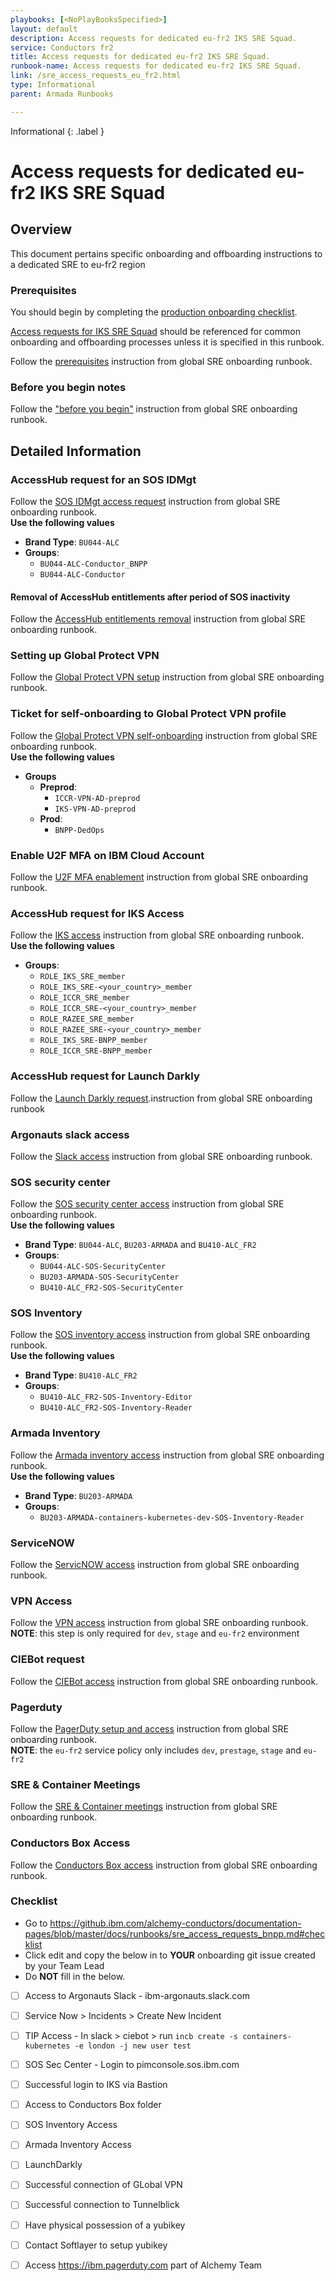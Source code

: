 ```yaml
---
playbooks: [<NoPlayBooksSpecified>]
layout: default
description: Access requests for dedicated eu-fr2 IKS SRE Squad.
service: Conductors fr2
title: Access requests for dedicated eu-fr2 IKS SRE Squad.
runbook-name: Access requests for dedicated eu-fr2 IKS SRE Squad.
link: /sre_access_requests_eu_fr2.html
type: Informational
parent: Armada Runbooks

---
```


Informational
{: .label }

# Access requests for dedicated eu-fr2 IKS SRE Squad

## Overview

This document pertains specific onboarding and offboarding instructions to a dedicated SRE to eu-fr2 region


### Prerequisites
You should begin by completing the [production onboarding checklist](https://pages.github.ibm.com/alchemy-conductors/documentation-pages/docs/process/production_onboarding.html).

[Access requests for IKS SRE Squad](https://pages.github.ibm.com/alchemy-conductors/documentation-pages/docs/runbooks/sre_access_requests.html) should be referenced for common onboarding and offboarding processes unless it is specified in this runbook.

Follow the [prerequisites](https://pages.github.ibm.com/alchemy-conductors/documentation-pages/docs/runbooks/sre_access_requests.html#prerequisites) instruction from global SRE onboarding runbook.

### Before you begin notes
Follow the ["before you begin"](https://pages.github.ibm.com/alchemy-conductors/documentation-pages/docs/runbooks/sre_access_requests.html#before-you-begin-notes) instruction from global SRE onboarding runbook.

## Detailed Information

### AccessHub request for an SOS IDMgt
Follow the [SOS IDMgt access request](https://pages.github.ibm.com/alchemy-conductors/documentation-pages/docs/runbooks/sre_access_requests.html#accesshub-request-for-an-sos-idmgt) instruction from global SRE onboarding runbook. \
**Use the following values**

  - **Brand Type**: `BU044-ALC`
  - **Groups**: 
    - `BU044-ALC-Conductor_BNPP`
    - `BU044-ALC-Conductor`

#### Removal of AccessHub entitlements after period of SOS inactivity
Follow the [AccessHub entitlements removal](https://pages.github.ibm.com/alchemy-conductors/documentation-pages/docs/runbooks/sre_access_requests.html##removal-of-accesshub-entitlements-after-period-of-sos-inactivity) instruction from global SRE onboarding runbook.

### Setting up Global Protect VPN
Follow the [Global Protect VPN setup](https://pages.github.ibm.com/alchemy-conductors/documentation-pages/docs/runbooks/sre_access_requests.html#setting-up-global-protect-vpn) instruction from global SRE onboarding runbook.

### Ticket for self-onboarding to Global Protect VPN profile
Follow the [Global Protect VPN self-onboarding](https://pages.github.ibm.com/alchemy-conductors/documentation-pages/docs/runbooks/sre_access_requests.html#ticket-for-self-onboarding-to-global-protect-vpn-profile) instruction from global SRE onboarding runbook. \
**Use the following values**

  - **Groups**
    - **Preprod**: 
      - `ICCR-VPN-AD-preprod`
      - `IKS-VPN-AD-preprod` 
    - **Prod**:
      - `BNPP-DedOps`

### Enable U2F MFA on IBM Cloud Account
Follow the [U2F MFA enablement](https://pages.github.ibm.com/alchemy-conductors/documentation-pages/docs/runbooks/sre_access_requests.html#enable-u2f-mfa-on-ibm-cloud-account) instruction from global SRE onboarding runbook.

### AccessHub request for IKS Access
Follow the [IKS access](https://pages.github.ibm.com/alchemy-conductors/documentation-pages/docs/runbooks/sre_access_requests.html#accesshub-request-for-iks-access) instruction from global SRE onboarding runbook. \
**Use the following values**

   - **Groups**:
     - `ROLE_IKS_SRE_member`
     - `ROLE_IKS_SRE-<your_country>_member`
     - `ROLE_ICCR_SRE_member`
     - `ROLE_ICCR_SRE-<your_country>_member`
     - `ROLE_RAZEE_SRE_member`
     - `ROLE_RAZEE_SRE-<your_country>_member`
     - `ROLE_IKS_SRE-BNPP_member`
     - `ROLE_ICCR_SRE-BNPP_member`

### AccessHub request for Launch Darkly
Follow the [Launch Darkly request](https://pages.github.ibm.com/alchemy-conductors/documentation-pages/docs/runbooks/sre_access_requests.html#accesshub-request-for-launch-darkly).instruction from global SRE onboarding runbook

### Argonauts slack access
Follow the [Slack access](https://pages.github.ibm.com/alchemy-conductors/documentation-pages/docs/runbooks/sre_access_requests.html#argonauts-slack-access) instruction from global SRE onboarding runbook.

### SOS security center
Follow the [SOS security center access](https://pages.github.ibm.com/alchemy-conductors/documentation-pages/docs/runbooks/sre_access_requests.html#sos-security-center) instruction from global SRE onboarding runbook. \
**Use the following values**

  - **Brand Type**: `BU044-ALC`, `BU203-ARMADA` and `BU410-ALC_FR2`
  - **Groups**:
    - `BU044-ALC-SOS-SecurityCenter`
    - `BU203-ARMADA-SOS-SecurityCenter`
    - `BU410-ALC_FR2-SOS-SecurityCenter`

### SOS Inventory
Follow the [SOS inventory access](https://pages.github.ibm.com/alchemy-conductors/documentation-pages/docs/runbooks/sre_access_requests.html#sos-inventory) instruction from global SRE onboarding runbook. \
**Use the following values**

  - **Brand Type**: `BU410-ALC_FR2`
  - **Groups**:
    - `BU410-ALC_FR2-SOS-Inventory-Editor`
    - `BU410-ALC_FR2-SOS-Inventory-Reader`

### Armada Inventory
Follow the [Armada inventory access](https://pages.github.ibm.com/alchemy-conductors/documentation-pages/docs/runbooks/sre_access_requests.html#armada-inventory) instruction from global SRE onboarding runbook. \
**Use the following values**

  - **Brand Type**: `BU203-ARMADA`
  - **Groups**:
    - `BU203-ARMADA-containers-kubernetes-dev-SOS-Inventory-Reader`

### ServiceNOW
Follow the [ServicNOW access](https://pages.github.ibm.com/alchemy-conductors/documentation-pages/docs/runbooks/sre_access_requests.html#servicenow) instruction from global SRE onboarding runbook.

### VPN Access
Follow the [VPN access](https://pages.github.ibm.com/alchemy-conductors/documentation-pages/docs/runbooks/sre_access_requests.html#vpn-access) instruction from global SRE onboarding runbook. \
**NOTE**: this step is only required for `dev`, `stage` and `eu-fr2` environment

### CIEBot request
Follow the [CIEBot access](https://pages.github.ibm.com/alchemy-conductors/documentation-pages/docs/runbooks/sre_access_requests.html#ciebot-request) instruction from global SRE onboarding runbook.

### Pagerduty
Follow the [PagerDuty setup and access](https://pages.github.ibm.com/alchemy-conductors/documentation-pages/docs/runbooks/sre_access_requests.html#pagerduty) instruction from global SRE onboarding runbook. \
**NOTE**: the `eu-fr2` service policy only includes `dev`, `prestage`, `stage` and `eu-fr2`

### SRE & Container Meetings
Follow the [SRE & Container meetings](https://pages.github.ibm.com/alchemy-conductors/documentation-pages/docs/runbooks/sre_access_requests.html#sre--container-meetings) instruction from global SRE onboarding runbook.

### Conductors Box Access
Follow the [Conductors Box access](https://pages.github.ibm.com/alchemy-conductors/documentation-pages/docs/runbooks/sre_access_requests.html#conductors-box-access) instruction from global SRE onboarding runbook.

### Checklist

- Go to https://github.ibm.com/alchemy-conductors/documentation-pages/blob/master/docs/runbooks/sre_access_requests_bnpp.md#checklist
- Click edit and copy the below in to **YOUR** onboarding git issue created by your Team Lead
- Do **NOT** fill in the below.


- [ ] Access to Argonauts Slack - ibm-argonauts.slack.com
- [ ] Service Now > Incidents > Create New Incident
- [ ] TIP Access - In slack > ciebot > run `incb create -s containers-kubernetes -e london -j new user test`
- [ ] SOS Sec Center - Login to pimconsole.sos.ibm.com
- [ ] Successful login to IKS via Bastion
- [ ] Access to Conductors Box folder
- [ ] SOS Inventory Access
- [ ] Armada Inventory Access
- [ ] LaunchDarkly
- [ ] Successful connection of GLobal VPN 
- [ ] Successful connection to Tunnelblick
- [ ] Have physical possession of a yubikey
- [ ] Contact Softlayer to setup yubikey
- [ ] Access https://ibm.pagerduty.com part of Alchemy Team

